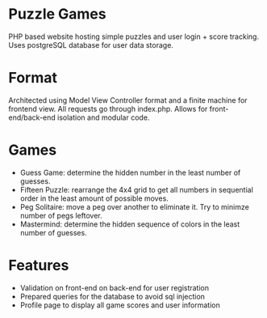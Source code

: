# Puzzle Games
PHP based website hosting simple puzzles and user login + score tracking. Uses postgreSQL database for user data storage.

# Format
Architected using Model View Controller format and a finite machine for frontend view. All requests go through index.php. Allows for front-end/back-end isolation and modular code.

# Games
- Guess Game: determine the hidden number in the least number of guesses.
- Fifteen Puzzle: rearrange the 4x4 grid to get all numbers in sequential order in the least amount of possible moves.
- Peg Solitaire: move a peg over another to eliminate it. Try to minimze number of pegs leftover.
- Mastermind: determine the hidden sequence of colors in the least number of guesses.

# Features
- Validation on front-end on back-end for user registration
- Prepared queries for the database to avoid sql injection
- Profile page to display all game scores and user information